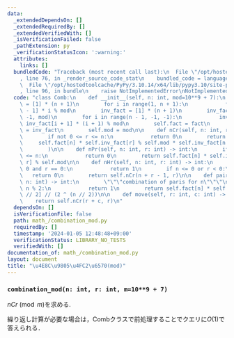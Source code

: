 ```yaml
---
data:
  _extendedDependsOn: []
  _extendedRequiredBy: []
  _extendedVerifiedWith: []
  _isVerificationFailed: false
  _pathExtension: py
  _verificationStatusIcon: ':warning:'
  attributes:
    links: []
  bundledCode: "Traceback (most recent call last):\n  File \"/opt/hostedtoolcache/PyPy/3.10.14/x64/lib/pypy3.10/site-packages/onlinejudge_verify/documentation/build.py\"\
    , line 76, in _render_source_code_stat\n    bundled_code = language.bundle(\n\
    \  File \"/opt/hostedtoolcache/PyPy/3.10.14/x64/lib/pypy3.10/site-packages/onlinejudge_verify/languages/python.py\"\
    , line 96, in bundle\n    raise NotImplementedError\nNotImplementedError\n"
  code: "class Comb:\n    def __init__(self, n: int, mod=10**9 + 7):\n        fact\
    \ = [1] * (n + 1)\n        for i in range(1, n + 1):\n            fact[i] = fact[i\
    \ - 1] * i % mod\n        inv_fact = [1] * (n + 1)\n        inv_fact[n] = pow(fact[n],\
    \ -1, mod)\n        for i in range(n - 1, -1, -1):\n            inv_fact[i] =\
    \ inv_fact[i + 1] * (i + 1) % mod\n        self.fact = fact\n        self.inv_fact\
    \ = inv_fact\n        self.mod = mod\n\n    def nCr(self, n: int, r: int) -> int:\n\
    \        if not 0 <= r <= n:\n            return 0\n        return (\n       \
    \     self.fact[n] * self.inv_fact[r] % self.mod * self.inv_fact[n - r] % self.mod\n\
    \        )\n\n    def nPr(self, n: int, r: int) -> int:\n        if not 0 <= r\
    \ <= n:\n            return 0\n        return self.fact[n] * self.inv_fact[n -\
    \ r] % self.mod\n\n    def nHr(self, n: int, r: int) -> int:\n        if n ==\
    \ 0 and r == 0:\n            return 1\n        if n <= 0 or r < 0:\n         \
    \   return 0\n        return self.nCr(n + r - 1, r)\n\n    def pairCombination(self,\
    \ n: int) -> int:\n        \"\"\"combination of paris for n\"\"\"\n        if\
    \ n % 2:\n            return 1\n        return self.fact[n] * self.inv_fact[n\
    \ // 2] // (2 ^ (n // 2))\n\n    def move(self, r: int, c: int) -> int:\n    \
    \    return self.nCr(r + c, r)\n"
  dependsOn: []
  isVerificationFile: false
  path: math_/combination_mod.py
  requiredBy: []
  timestamp: '2024-01-05 12:48:48+09:00'
  verificationStatus: LIBRARY_NO_TESTS
  verifiedWith: []
documentation_of: math_/combination_mod.py
layout: document
title: "\u4E8C\u9805\u4FC2\u6570(mod)"
---
```


### `combination_mod(n: int, r: int, m=10**9 + 7)`

$nCr\pmod m$を求める.

繰り返し計算が必要な場合は，Combクラスで前処理することでクエリに$O(1)$で答えられる．